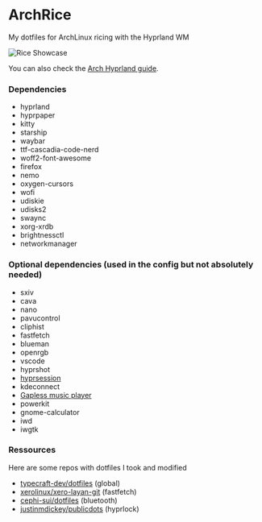 # ArchRice

My dotfiles for ArchLinux ricing with the Hyprland WM

![Rice Showcase](https://cloud-g3lb4efvp-hack-club-bot.vercel.app/0terminals.png)

You can also check the [Arch Hyprland guide](GUIDE.md).

### Dependencies

- hyprland
- hyprpaper
- kitty
- starship
- waybar
- ttf-cascadia-code-nerd
- woff2-font-awesome
- firefox
- nemo
- oxygen-cursors
- wofi
- udiskie
- udisks2
- swaync
- xorg-xrdb
- brightnessctl
- networkmanager

### Optional dependencies (used in the config but not absolutely needed)
- sxiv
- cava
- nano
- pavucontrol
- cliphist
- fastfetch
- blueman
- openrgb
- vscode
- hyprshot
- [hyprsession](https://github.com/redactedontop/hyprsession)
- kdeconnect
- [Gapless music player](https://flathub.org/apps/com.github.neithern.g4music)
- powerkit
- gnome-calculator
- iwd
- iwgtk

### Ressources

Here are some repos with dotfiles I took and modified

- [typecraft-dev/dotfiles](https://github.com/typecraft-dev/dotfiles) (global)
- [xerolinux/xero-layan-git](https://github.com/xerolinux/xero-layan-git) (fastfetch)
- [cephi-sui/dotfiles](https://github.com/cephi-sui/dotfiles) (bluetooth)
- [justinmdickey/publicdots](https://github.com/justinmdickey/publicdots) (hyprlock)
